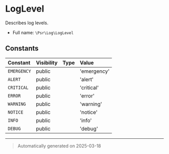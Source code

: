 
# LogLevel

Describes log levels.



* Full name: `\Psr\Log\LogLevel`


## Constants

| Constant | Visibility | Type | Value |
|:---------|:-----------|:-----|:------|
|`EMERGENCY`|public| |&#039;emergency&#039;|
|`ALERT`|public| |&#039;alert&#039;|
|`CRITICAL`|public| |&#039;critical&#039;|
|`ERROR`|public| |&#039;error&#039;|
|`WARNING`|public| |&#039;warning&#039;|
|`NOTICE`|public| |&#039;notice&#039;|
|`INFO`|public| |&#039;info&#039;|
|`DEBUG`|public| |&#039;debug&#039;|




***
> Automatically generated on 2025-03-18
